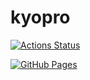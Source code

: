 # kyopro

[![Actions Status](https://github.com/within35/kyopro/workflows/verify/badge.svg)](https://github.com/within35/kyopro/actions) 

[![GitHub Pages](https://img.shields.io/static/v1?label=GitHub+Pages&message=+&color=brightgreen&logo=github)](https://within35.github.io/kyopro/) 
